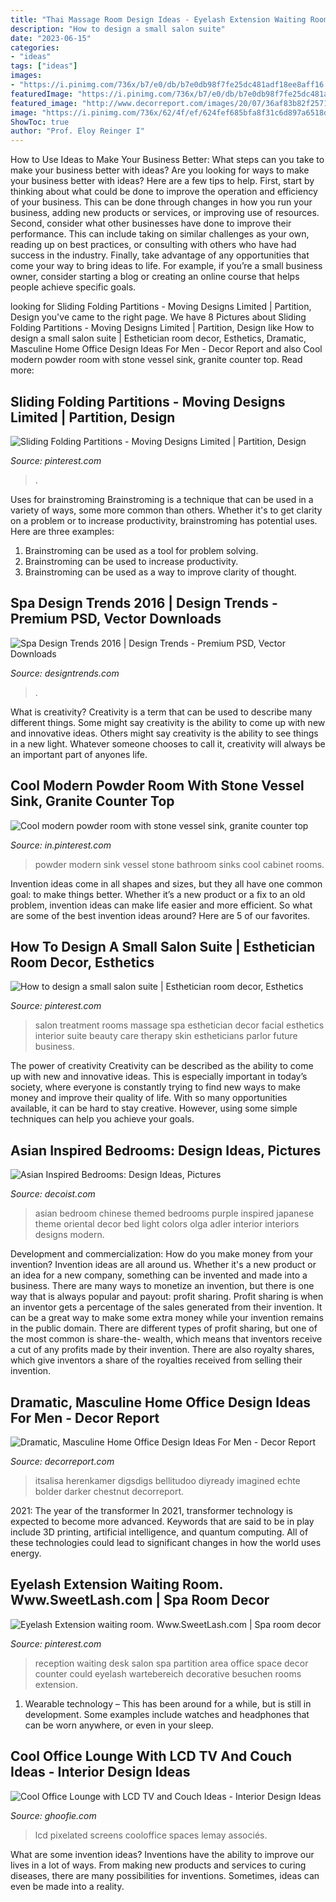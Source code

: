 ```yaml
---
title: "Thai Massage Room Design Ideas - Eyelash Extension Waiting Room. Www.sweetlash.com"
description: "How to design a small salon suite"
date: "2023-06-15"
categories:
- "ideas"
tags: ["ideas"]
images:
- "https://i.pinimg.com/736x/b7/e0/db/b7e0db98f7fe25dc481adf18ee8aff16.jpg"
featuredImage: "https://i.pinimg.com/736x/b7/e0/db/b7e0db98f7fe25dc481adf18ee8aff16.jpg"
featured_image: "http://www.decorreport.com/images/20/07/36af83b82f2571e4bdf1ba233d4c906c.jpg"
image: "https://i.pinimg.com/736x/62/4f/ef/624fef685bfa8f31c6d897a6518d46a1.jpg"
ShowToc: true
author: "Prof. Eloy Reinger I"
---
```



How to Use Ideas to Make Your Business Better: What steps can you take to make your business better with ideas?
Are you looking for ways to make your business better with ideas? Here are a few tips to help. First, start by thinking about what could be done to improve the operation and efficiency of your business. This can be done through changes in how you run your business, adding new products or services, or improving use of resources. Second, consider what other businesses have done to improve their performance. This can include taking on similar challenges as your own, reading up on best practices, or consulting with others who have had success in the industry. Finally, take advantage of any opportunities that come your way to bring ideas to life. For example, if you’re a small business owner, consider starting a blog or creating an online course that helps people achieve specific goals.

	

		
looking for Sliding Folding Partitions - Moving Designs Limited | Partition, Design you've came to the right page. We have 8 Pictures about Sliding Folding Partitions - Moving Designs Limited | Partition, Design like How to design a small salon suite | Esthetician room decor, Esthetics, Dramatic, Masculine Home Office Design Ideas For Men - Decor Report and also Cool modern powder room with stone vessel sink, granite counter top. Read more:
		
    
## Sliding Folding Partitions - Moving Designs Limited | Partition, Design

<img loading=lazy src="https://i.pinimg.com/736x/1f/f2/22/1ff2229f1c9f2f7de7a92406f583ea8c.jpg" onerror="this.onerror=null;this.src='https://tse1.mm.bing.net/th?id=OIP.qOd75BdypcjlT0MPET7nXwHaLl&amp;pid=15.1';" alt="Sliding Folding Partitions - Moving Designs Limited | Partition, Design">

_Source: pinterest.com_

>. 

	

Uses for brainstroming
Brainstroming is a technique that can be used in a variety of ways, some more common than others. Whether it's to get clarity on a problem or to increase productivity, brainstroming has potential uses. Here are three examples: 

1) Brainstroming can be used as a tool for problem solving.
2) Brainstroming can be used to increase productivity.
3) Brainstroming can be used as a way to improve clarity of thought.

    
## Spa Design Trends 2016 | Design Trends - Premium PSD, Vector Downloads

<img loading=lazy src="https://images.designtrends.com/wp-content/uploads/2016/02/19054735/Modern-Spa-Design2.jpg" onerror="this.onerror=null;this.src='https://tse1.mm.bing.net/th?id=OIP.gD3Th-zmWM0wZ5Bbpbt-MAHaE8&amp;pid=15.1';" alt="Spa Design Trends 2016 | Design Trends - Premium PSD, Vector Downloads">

_Source: designtrends.com_

>. 

	

What is creativity?
Creativity is a term that can be used to describe many different things. Some might say creativity is the ability to come up with new and innovative ideas. Others might say creativity is the ability to see things in a new light. Whatever someone chooses to call it, creativity will always be an important part of anyones life.

    
## Cool Modern Powder Room With Stone Vessel Sink, Granite Counter Top

<img loading=lazy src="https://i.pinimg.com/736x/62/4f/ef/624fef685bfa8f31c6d897a6518d46a1.jpg" onerror="this.onerror=null;this.src='https://tse3.mm.bing.net/th?id=OIP.w2kwIv6HWXVJ759KbWmvhwHaLH&amp;pid=15.1';" alt="Cool modern powder room with stone vessel sink, granite counter top">

_Source: in.pinterest.com_

>powder modern sink vessel stone bathroom sinks cool cabinet rooms. 

	

Invention ideas come in all shapes and sizes, but they all have one common goal: to make things better. Whether it’s a new product or a fix to an old problem, invention ideas can make life easier and more efficient. So what are some of the best invention ideas around? Here are 5 of our favorites.

    
## How To Design A Small Salon Suite | Esthetician Room Decor, Esthetics

<img loading=lazy src="https://i.pinimg.com/736x/b7/e0/db/b7e0db98f7fe25dc481adf18ee8aff16.jpg" onerror="this.onerror=null;this.src='https://tse4.mm.bing.net/th?id=OIP.nHlXAIJEDkvvL02N9U6QawHaJ3&amp;pid=15.1';" alt="How to design a small salon suite | Esthetician room decor, Esthetics">

_Source: pinterest.com_

>salon treatment rooms massage spa esthetician decor facial esthetics interior suite beauty care therapy skin estheticians parlor future business. 

	

The power of creativity
Creativity can be described as the ability to come up with new and innovative ideas. This is especially important in today’s society, where everyone is constantly trying to find new ways to make money and improve their quality of life. With so many opportunities available, it can be hard to stay creative. However, using some simple techniques can help you achieve your goals.

    
## Asian Inspired Bedrooms: Design Ideas, Pictures

<img loading=lazy src="http://cdn.decoist.com/wp-content/uploads/2014/03/Plush-purple-in-the-Chinese-themed-bedroom.jpg" onerror="this.onerror=null;this.src='https://tse2.mm.bing.net/th?id=OIP.ZXHSAoiL45LWV1lIMmpB7wHaFs&amp;pid=15.1';" alt="Asian Inspired Bedrooms: Design Ideas, Pictures">

_Source: decoist.com_

>asian bedroom chinese themed bedrooms purple inspired japanese theme oriental decor bed light colors olga adler interior interiors designs modern. 

	

Development and commercialization: How do you make money from your invention?
Invention ideas are all around us. Whether it's a new product or an idea for a new company, something can be invented and made into a business. There are many ways to monetize an invention, but there is one way that is always popular and payout: profit sharing. Profit sharing is when an inventor gets a percentage of the sales generated from their invention. It can be a great way to make some extra money while your invention remains in the public domain. There are different types of profit sharing, but one of the most common is share-the- wealth, which means that inventors receive a cut of any profits made by their invention. There are also royalty shares, which give inventors a share of the royalties received from selling their invention.

    
## Dramatic, Masculine Home Office Design Ideas For Men - Decor Report

<img loading=lazy src="http://www.decorreport.com/images/20/07/36af83b82f2571e4bdf1ba233d4c906c.jpg" onerror="this.onerror=null;this.src='https://tse2.mm.bing.net/th?id=OIP.lHoE8yaC95c9dgQMYcFR-QHaJR&amp;pid=15.1';" alt="Dramatic, Masculine Home Office Design Ideas For Men - Decor Report">

_Source: decorreport.com_

>itsalisa herenkamer digsdigs bellitudoo diyready imagined echte bolder darker chestnut decorreport. 

	

2021: The year of the transformer
In 2021, transformer technology is expected to become more advanced. Keywords that are said to be in play include 3D printing, artificial intelligence, and quantum computing. All of these technologies could lead to significant changes in how the world uses energy.

    
## Eyelash Extension Waiting Room. Www.SweetLash.com | Spa Room Decor

<img loading=lazy src="https://i.pinimg.com/originals/1e/2a/86/1e2a867da7e632eac404ad5940f06298.jpg" onerror="this.onerror=null;this.src='https://tse3.mm.bing.net/th?id=OIP.dgaeWHCk1zpYku_egUtNjgHaJ4&amp;pid=15.1';" alt="Eyelash Extension waiting room. Www.SweetLash.com | Spa room decor">

_Source: pinterest.com_

>reception waiting desk salon spa partition area office space decor counter could eyelash wartebereich decorative besuchen rooms extension. 

	

1. Wearable technology – This has been around for a while, but is still in development. Some examples include watches and headphones that can be worn anywhere, or even in your sleep.

    
## Cool Office Lounge With LCD TV And Couch Ideas - Interior Design Ideas

<img loading=lazy src="https://www.ghoofie.com/images/2011/11/Cool-Office-Lounge-with-LCD-TV-and-Couch-Ideas.jpg" onerror="this.onerror=null;this.src='https://tse2.mm.bing.net/th?id=OIP.YOCMvN5mdoVfY6XuXYCD6wDTEs&amp;pid=15.1';" alt="Cool Office Lounge with LCD TV and Couch Ideas - Interior Design Ideas">

_Source: ghoofie.com_

>lcd pixelated screens cooloffice spaces lemay associés. 

	

What are some invention ideas?
Inventions have the ability to improve our lives in a lot of ways. From making new products and services to curing diseases, there are many possibilities for inventions. Sometimes, ideas can even be made into a reality.

